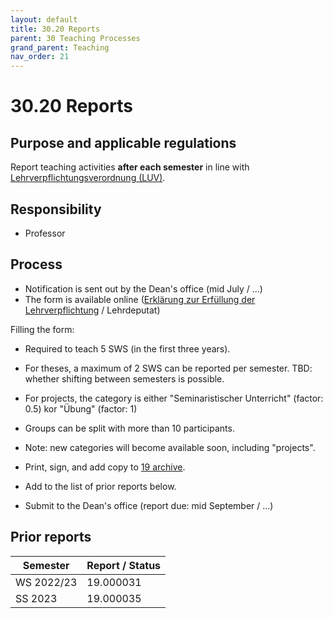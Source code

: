 ```yaml
---
layout: default
title: 30.20 Reports
parent: 30 Teaching Processes
grand_parent: Teaching
nav_order: 21
---
```


# 30.20 Reports

## Purpose and applicable regulations

Report teaching activities **after each semester** in line with [Lehrverpflichtungsverordnung (LUV)](https://www.uni-bamberg.de/fileadmin/uni/verwaltung/mittelbau-konvent/Lehrverpflichtungsverordnung2004.pdf).

## Responsibility

- Professor

## Process

- Notification is sent out by the Dean's office (mid July / ...)
- The form is available online ([Erklärung zur Erfüllung der Lehrverpflichtung](https://www.uni-bamberg.de/abt-personal/formulare-infos-und-merkblaetter/) / Lehrdeputat)

Filling the form:

- Required to teach 5 SWS (in the first three years).
- For theses, a maximum of 2 SWS can be reported per semester. TBD: whether shifting between semesters is possible.
- For projects, the category is either "Seminaristischer Unterricht" (factor: 0.5) kor "Übung" (factor: 1)
- Groups can be split with more than 10 participants.
- Note: new categories will become available soon, including "projects".

- Print, sign, and add copy to [19 archive](../../lab_management/19_archive.html).
- Add to the list of prior reports below.
- Submit to the Dean's office (report due: mid September / ...)

## Prior reports

| Semester    | Report / Status  |
|-------------|------------------|
| WS 2022/23  | 19.000031        |
| SS 2023     | 19.000035        |
